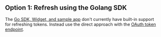 ## Option 1: Refresh using the Golang SDK

The [Go SDK, Widget, and sample app](https://github.com/okta/okta-idx-golang)
don't currently have built-in support for refreshing tokens. Instead use
the direct approach with the [OAuth token endpoint](#refresh-using-the-oauth-token-endpoint).
